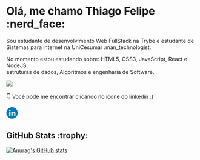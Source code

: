 
<h1>Olá, me chamo Thiago Felipe :nerd_face:</h1>

<p>Sou estudante de desenvolvimento Web FullStack na Trybe e estudante de Sistemas para internet na UniCesumar :man_technologist:</p>
<p>No momento estou estudando sobre: HTML5, CSS3, JavaScript, React e NodeJS,<br>
  estruturas de dados, Algoritmos e engenharia de Software.</p>

<img src="https://media.giphy.com/media/iIqmM5tTjmpOB9mpbn/giphy.gif"/>

<p>👇 Você pode me encontrar clicando no ícone do linkedin :)</p>

<a href="https://www.linkedin.com/in/tfeliperibeiro/"><img src="linkedin.svg" width="30px"/></a>


  <!--Status GitHub-->
<h2>GitHub Stats :trophy:</h2>

[![Anurag's GitHub stats](https://github-readme-stats.vercel.app/api?username=tfeliperibeiro&theme=midnight-purple)](https://github.com/tfeliperibeiro/github-readme-stats)
